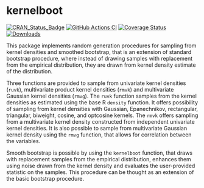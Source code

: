 
# kernelboot

[![CRAN_Status_Badge](https://www.r-pkg.org/badges/version/kernelboot)](https://CRAN.R-project.org/package=kernelboot)
[![GitHub Actions CI](https://github.com/twolodzko/kernelboot/workflows/CI/badge.svg)](https://github.com/twolodzko/kernelboot/actions?query=workflow%3ACI)
[![Coverage Status](https://img.shields.io/codecov/c/github/twolodzko/kernelboot/master.svg)](https://codecov.io/github/twolodzko/kernelboot?branch=master)
[![Downloads](https://cranlogs.r-pkg.org/badges/grand-total/kernelboot)](https://CRAN.R-project.org/package=kernelboot)


This package implements random generation procedures for sampling from kernel
densities and smoothed bootstrap, that is an extension of standard bootstrap
procedure, where instead of drawing samples with replacement from the empirical
distribution, they are drawn from kernel density estimate of the distribution.

Three functions are provided to sample from univariate kernel densities (`ruvk`),
multivariate product kernel densities (`rmvk`) and multivariate Gaussian kernel
densities (`rmvg`). The `ruvk` function samples from the kernel densities as 
estimated using the base R `density` function. It offers possibility of sampling
from kernel densities with Gaussian, Epanechnikov, rectangular, triangular, biweight,
cosine, and optcosine kernels. The `rmvk` offers sampling from a multivariate kernel
density constructed from independent univariate kernel densities. It is also possible
to sample from multivariate Gaussian kernel density using the `rmvg` function,
that allows for correlation between the variables.

Smooth bootstrap is possible by using the `kernelboot` function, that draws with
replacement samples from the empirical distribution, enhances them using noise
drawn from the kernel density and evaluates the user-provided statistic on the
samples. This procedure can be thought as an extension of the basic bootstrap
procedure.
